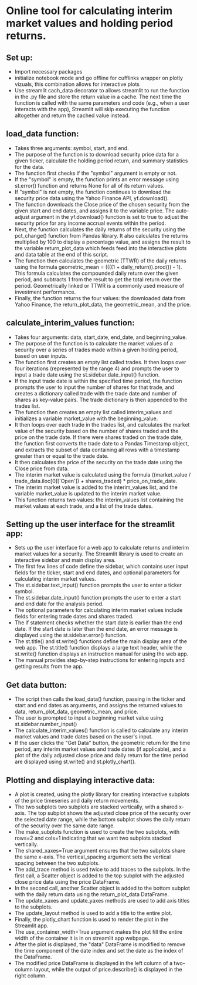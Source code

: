 # Online tool for calculating interim market values and holding period returns.

## Set up:
* Import necessary packages
* initialize notebook mode and go offline for cufflinks wrapper on plotly vizuals, this combination allows for interactive plots
* Use streamlit cach_data decorator to allows streamlit to run the function in the .py file and store the return value in a cache. The next time the function is called with the same parameters and code (e.g., when a user interacts with the app), Streamlit will skip executing the function altogether and return the cached value instead.

## load_data function:
* Takes three arguments: symbol, start, and end. 
* The purpose of the function is to download security price data for a given ticker, calculate the holding period return, and summary statistics for the data.
* The function first checks if the "symbol" argument is empty or not. 
* If the "symbol" is empty, the function prints an error message using st.error() function and returns None for all of its return values. 
* If "symbol" is not empty, the function continues to download the security price data using the Yahoo Finance API, yf.download(). 
* The function downloads the Close price of the chosen security from the given start and end dates, and assigns it to the variable price. The auto-adjust argument in the yf.download() function is set to true to adjust the security price for any income accrual events within the period.
* Next, the function calculates the daily returns of the security using the pct_change() function from Pandas library. It also calculates the returns multiplied by 100 to display a percentage value, and assigns the result to the variable return_plot_data which feeds feed into the interactive plots and data table at the end of this script.
* The function then calculates the geometric (TTWR) of the daily returns using the formula geometric_mean = ((((1 + daily_return)).prod()) - 1). This formula calculates the compounded daily return over the given period, and subtracts 1 from the result to get the total return over the period. Geometrically linked or TTWR is a commonly used measure of investment performance.
* Finally, the function returns the four values: the downloaded data from Yahoo Finance, the return_plot_data, the geometric_mean, and the price.

## calculate_interim_values function:
* Takes four arguments: data, start_date, end_date, and beginning_value. 
* The purpose of the function is to calculate the market values of a security over a series of trades made within a given holding period, based on user inputs.
* The function first creates an empty list called trades. It then loops over four iterations (represented by the range 4) and prompts the user to input a trade date using the st.sidebar.date_input() function. 
* If the input trade date is within the specified time period, the function prompts the user to input the number of shares for that trade, and creates a dictionary called trade with the trade date and number of shares as key-value pairs. The trade dictionary is then appended to the trades list.
* The function then creates an empty list called interim_values and initializes a variable market_value with the beginning_value. 
* It then loops over each trade in the trades list, and calculates the market value of the security based on the number of shares traded and the price on the trade date. If there were shares traded on the trade date, the function first converts the trade date to a Pandas Timestamp object, and extracts the subset of data containing all rows with a timestamp greater than or equal to the trade date. 
* It then calculates the price of the security on the trade date using the Close price from data.
* The interim market value is calculated using the formula ((market_value / trade_data.iloc[0]['Open']) + shares_traded) * price_on_trade_date. 
* The interim market value is added to the interim_values list, and the variable market_value is updated to the interim market value.
* This function returns two values: the interim_values list containing the market values at each trade, and a list of the trade dates.

## Setting up the user interface for the streamlit app:
* Sets up the user interface for a web app to calculate returns and interim market values for a security. The Streamlit library is used to create an interactive sidebar and main display area.
* The first few lines of code define the sidebar, which contains user input fields for the ticker, start and end dates, and optional parameters for calculating interim market values. 
* The st.sidebar.text_input() function prompts the user to enter a ticker symbol.
* The st.sidebar.date_input() function prompts the user to enter a start and end date for the analysis period. 
* The optional parameters for calculating interim market values include fields for entering trade dates and shares traded.
* The if statement checks whether the start date is earlier than the end date. If the start date is later than the end date, an error message is displayed using the st.sidebar.error() function.
* The st.title() and st.write() functions define the main display area of the web app. The st.title() function displays a large text header, while the st.write() function displays an instruction manual for using the web app. 
* The manual provides step-by-step instructions for entering inputs and getting results from the app.

## Get data button:
* The script then calls the load_data() function, passing in the ticker and start and end dates as arguments, and assigns the returned values to data, return_plot_data, geometric_mean, and price. 
* The user is prompted to input a beginning market value using st.sidebar.number_input() 
* The calculate_interim_values() function is called to calculate any interim market values and trade dates based on the user's input.
* If the user clicks the "Get Data" button, the geometric return for the time period, any interim market values and trade dates (if applicable), and a plot of the daily adjusted close price and daily return for the time period are displayed using st.write() and st.plotly_chart().

## Plotting and displaying interactive data:
* A plot is created, using the plotly library for creating interactive subplots of the price timeseries and daily return movements. 
* The two subplots two subplots are stacked vertically, with a shared x-axis. The top subplot shows the adjusted close price of the security over the selected date range, while the bottom subplot shows the daily return of the security over the same date range.
* The make_subplots function is used to create the two subplots, with rows=2 and cols=1 indicating that we want two subplots stacked vertically. 
* The shared_xaxes=True argument ensures that the two subplots share the same x-axis. The vertical_spacing argument sets the vertical spacing between the two subplots.
* The add_trace method is used twice to add traces to the subplots. In the first call, a Scatter object is added to the top subplot with the adjusted close price data using the price DataFrame.
* In the second call, another Scatter object is added to the bottom subplot with the daily return data using the return_plot_data DataFrame.
* The update_xaxes and update_yaxes methods are used to add axis titles to the subplots. 
* The update_layout method is used to add a title to the entire plot.
* Finally, the plotly_chart function is used to render the plot in the Streamlit app. 
* The use_container_width=True argument makes the plot fill the entire width of the container it is in on streamlit app webpage.
* After the plot is displayed, the "data" DataFrame is modified to remove the time component of the date index and set the date as the index of the DataFrame. 
* The modified price DataFrame is displayed in the left column of a two-column layout, while the output of price.describe() is displayed in the right column.


